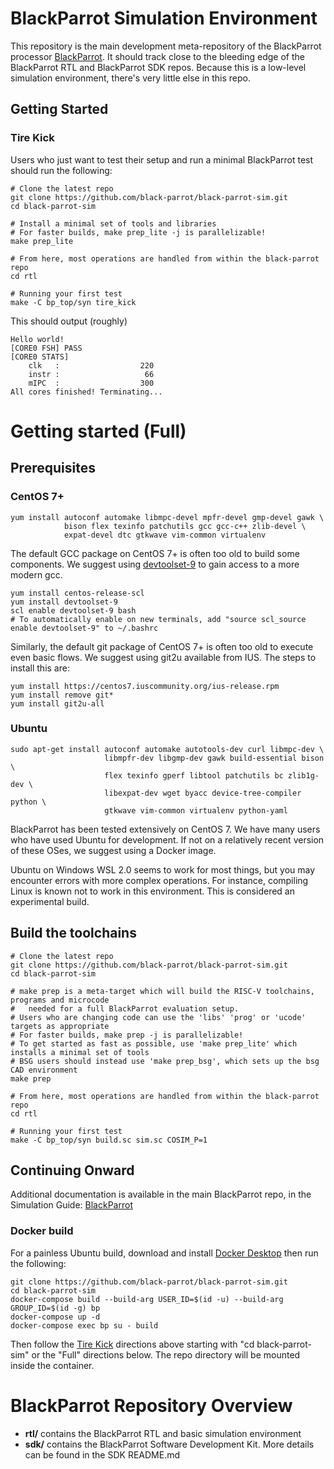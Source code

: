 # BlackParrot Simulation Environment

This repository is the main development meta-repository of the BlackParrot processor
[BlackParrot](https://www.github.com/black-parrot/black-parrot). It should track close to the
bleeding edge of the BlackParrot RTL and BlackParrot SDK repos. Because this is a low-level
simulation environment, there's very little else in this repo.

## Getting Started
### Tire Kick
Users who just want to test their setup and run a minimal BlackParrot test should run the following:

    # Clone the latest repo
    git clone https://github.com/black-parrot/black-parrot-sim.git
    cd black-parrot-sim

    # Install a minimal set of tools and libraries
    # For faster builds, make prep_lite -j is parallelizable!
    make prep_lite

    # From here, most operations are handled from within the black-parrot repo
    cd rtl

    # Running your first test
    make -C bp_top/syn tire_kick

This should output (roughly)

    Hello world!
    [CORE0 FSH] PASS
    [CORE0 STATS]
        clk   :                  220
        instr :                   66
        mIPC  :                  300
    All cores finished! Terminating...

# Getting started (Full)
## Prerequisites
### CentOS 7+

    yum install autoconf automake libmpc-devel mpfr-devel gmp-devel gawk \
                bison flex texinfo patchutils gcc gcc-c++ zlib-devel \
                expat-devel dtc gtkwave vim-common virtualenv

The default GCC package on CentOS 7+ is often too old to build some components. We suggest using
[devtoolset-9](https://centos.pkgs.org/7/centos-sclo-rh-x86_64/devtoolset-9-9.0-3.el7.x86_64.rpm.html)
to gain access to a more modern gcc.

    yum install centos-release-scl
    yum install devtoolset-9
    scl enable devtoolset-9 bash
    # To automatically enable on new terminals, add "source scl_source enable devtoolset-9" to ~/.bashrc
    
Similarly, the default git package of CentOS 7+ is often too old to execute even basic flows. We suggest using git2u available from IUS. The steps to install this are:

    yum install https://centos7.iuscommunity.org/ius-release.rpm
    yum install remove git*
    yum install git2u-all

### Ubuntu

    sudo apt-get install autoconf automake autotools-dev curl libmpc-dev \
                         libmpfr-dev libgmp-dev gawk build-essential bison \
                         flex texinfo gperf libtool patchutils bc zlib1g-dev \
                         libexpat-dev wget byacc device-tree-compiler python \
                         gtkwave vim-common virtualenv python-yaml

BlackParrot has been tested extensively on CentOS 7. We have many users who have used Ubuntu for
development. If not on a relatively recent version of these OSes, we suggest using a
Docker image.

Ubuntu on Windows WSL 2.0 seems to work for most things, but you may encounter errors with more complex operations. For instance, compiling Linux is known not to work in this environment. This is considered an experimental build.

## Build the toolchains
    # Clone the latest repo
    git clone https://github.com/black-parrot/black-parrot-sim.git
    cd black-parrot-sim

    # make prep is a meta-target which will build the RISC-V toolchains, programs and microcode
    #   needed for a full BlackParrot evaluation setup.
    # Users who are changing code can use the 'libs' 'prog' or 'ucode' targets as appropriate
    # For faster builds, make prep -j is parallelizable!
    # To get started as fast as possible, use 'make prep_lite' which installs a minimal set of tools
    # BSG users should instead use 'make prep_bsg', which sets up the bsg CAD environment
    make prep

    # From here, most operations are handled from within the black-parrot repo
    cd rtl

    # Running your first test
    make -C bp_top/syn build.sc sim.sc COSIM_P=1

## Continuing Onward
Additional documentation is available in the main BlackParrot repo, in the Simulation Guide:
[BlackParrot](https://github.com/black-parrot/black-parrot)

### Docker build
For a painless Ubuntu build, download and install [Docker Desktop](https://www.docker.com/products/docker-desktop) then run the following:

    git clone https://github.com/black-parrot/black-parrot-sim.git
    cd black-parrot-sim
    docker-compose build --build-arg USER_ID=$(id -u) --build-arg GROUP_ID=$(id -g) bp
    docker-compose up -d
    docker-compose exec bp su - build
    
Then follow the [Tire Kick](#-tire-kick) directions above starting with "cd black-parrot-sim" or the "Full" directions below.  The repo directory will be mounted inside the container.

# BlackParrot Repository Overview
- **rtl/** contains the BlackParrot RTL and basic simulation environment
- **sdk/** contains the BlackParrot Software Development Kit. More details can be found in the SDK
  README.md

